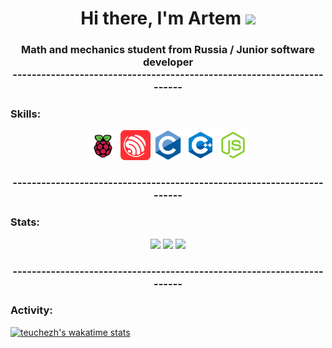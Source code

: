 <div id="badges" height:100px>
<h1 align="center">
  Hi there, I'm  Artem 
<img src="https://github.com/blackcater/blackcater/raw/main/images/Hi.gif" height="32"/></h1>
  <h3 align="center">Math and mechanics student from Russia / Junior software developer</br> -----------------------------------------------------------------------</h3>
</div>
<div>
<h3 align = "left">Skills:</h3>
<div  height = "140px" display = "flex" justify-content = "space-between" background = "red" align = "center">
  <img src="raspberrypi.svg"   height = 48px color>
  <img src="espressif.svg" height = 48px margin-left = 10px>
  <img src="c.svg"  height = 48px margin-left = 10px>
  <img src="cplusplus.svg"  height = 48px margin-left = 10px>
  <img src="nodedotjs.svg"  height = 48px margin-left = 10px>
  <h3 align="center">  ----------------------------------------------------------------------- </h3>
</div>
<h3 align = "left">Stats:</h3>
  
<div display = "flex" justify-content = "space-between" top = "100px" align = "center">
  
  ![](https://github-profile-summary-cards.vercel.app/api/cards/profile-details?username=assppex&theme=solarized_dark)
  ![](https://github-profile-summary-cards.vercel.app/api/cards/most-commit-language?username=assppex&theme=solarized_dark)
  ![](https://github-profile-summary-cards.vercel.app/api/cards/repos-per-language?username=assppex&theme=solarized_dark)
   <h3 align="center">  ----------------------------------------------------------------------- </h3>
</div>
<h3 align = "left">Activity:</h3>

[![teuchezh's wakatime stats](https://github-readme-stats.vercel.app/api/wakatime?username=assppexh&layout=compact&theme=buefy)](https://github.com/Assppex)

</div>
<!--
**Assppex/Assppex** is a ✨ _special_ ✨ repository because its `README.md` (this file) appears on your GitHub profile.

Here are some ideas to get you started:

- 🔭 I’m currently working on ...
- 🌱 I’m currently learning ...
- 👯 I’m looking to collaborate on ...
- 🤔 I’m looking for help with ...
- 💬 Ask me about ...
- 📫 How to reach me: ...
- 😄 Pronouns: ...
- ⚡ Fun fact: ...
-->
